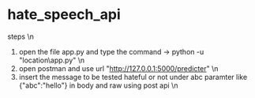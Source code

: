 # hate_speech_api

steps \n
1. open the file app.py and type the command ->  python -u "location\app.py"  \n
2. open postman and use url "http://127.0.0.1:5000/predicter" \n
3. insert the message to be tested hateful or not under abc paramter like {"abc":"hello"} in body and raw using post api \n
